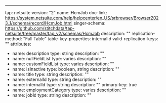 ---
tap: netsuite
version: "2"
name: HcmJob
doc-link: https://system.netsuite.com/help/helpcenter/en_US/srbrowser/Browser2023_1/schema/record/HcmJob.html
singer-schema: https://github.com/stitchdata/tap-netsuite/tree/master/tap_v2/schemas/HcmJob
description: ""
replication-method: "Full Table"
table-key-properties: internalId
valid-replication-keys: ""
attributes:
- name: description
  type: string
  description: ""
- name: nullFieldList
  type: varies
  description: ""
- name: customFieldList
  type: varies
  description: ""
- name: isInactive
  type: boolean, string
  description: ""
- name: title
  type: string
  description: ""
- name: externalId
  type: string
  description: ""
- name: internalId
  type: string
  description: ""
  primary-key: true
- name: employmentCategory
  type: varies
  description: ""
- name: jobId
  type: string
  description: ""
